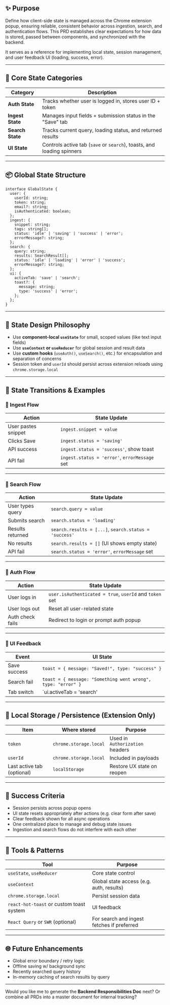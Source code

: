 ## ✨ Purpose

Define how client-side state is managed across the Chrome extension popup, ensuring reliable, consistent behavior across ingestion, search, and authentication flows. This PRD establishes clear expectations for how data is stored, passed between components, and synchronized with the backend.

It serves as a reference for implementing local state, session management, and user feedback UI (loading, success, error).

---

## 🔐 Core State Categories

| Category | Description |
| --- | --- |
| **Auth State** | Tracks whether user is logged in, stores user ID + token |
| **Ingest State** | Manages input fields + submission status in the "Save" tab |
| **Search State** | Tracks current query, loading status, and returned results |
| **UI State** | Controls active tab (`save` or `search`), toasts, and loading spinners |

---

## 📦 Global State Structure

```
interface GlobalState {
  user: {
    userId: string;
    token: string;
    email?: string;
    isAuthenticated: boolean;
  };
  ingest: {
    snippet: string;
    tags: string[];
    status: 'idle' | 'saving' | 'success' | 'error';
    errorMessage?: string;
  };
  search: {
    query: string;
    results: SearchResult[];
    status: 'idle' | 'loading' | 'error' | 'success';
    errorMessage?: string;
  };
  ui: {
    activeTab: 'save' | 'search';
    toast?: {
      message: string;
      type: 'success' | 'error';
    };
  };
}

```

---

## 🧠 State Design Philosophy

- Use **component-local `useState`** for small, scoped values (like text input fields)
- Use **`useContext` or `useReducer`** for global session and result data
- Use **custom hooks** (`useAuth()`, `useSearch()`, etc.) for encapsulation and separation of concerns
- Session token and `userId` should persist across extension reloads using `chrome.storage.local`

---

## 🔁 State Transitions & Examples

### 🔹 Ingest Flow

| Action | State Update |
| --- | --- |
| User pastes snippet | `ingest.snippet = value` |
| Clicks Save | `ingest.status = 'saving'` |
| API success | `ingest.status = 'success'`, show toast |
| API fail | `ingest.status = 'error'`, `errorMessage` set |

---

### 🔹 Search Flow

| Action | State Update |
| --- | --- |
| User types query | `search.query = value` |
| Submits search | `search.status = 'loading'` |
| Results returned | `search.results = [...]`, `search.status = 'success'` |
| No results | `search.results = []` (UI shows empty state) |
| API fail | `search.status = 'error'`, `errorMessage` set |

---

### 🔹 Auth Flow

| Action | State Update |
| --- | --- |
| User logs in | `user.isAuthenticated = true`, `userId` and `token` set |
| User logs out | Reset all user-related state |
| Auth check fails | Redirect to login or prompt auth popup |

---

### 🔹 UI Feedback

| Event | UI State |
| --- | --- |
| Save success | `toast = { message: "Saved!", type: "success" }` |
| Search fail | `toast = { message: "Something went wrong", type: "error" }` |
| Tab switch | `ui.activeTab = 'search' |

---

## 🧪 Local Storage / Persistence (Extension Only)

| Item | Where stored | Purpose |
| --- | --- | --- |
| `token` | `chrome.storage.local` | Used in `Authorization` headers |
| `userId` | `chrome.storage.local` | Included in payloads |
| Last active tab (optional) | `localStorage` | Restore UX state on reopen |

---

## 🚀 Success Criteria

- Session persists across popup opens
- UI state resets appropriately after actions (e.g. clear form after save)
- Clear feedback shown for all async operations
- One centralized place to manage and debug state issues
- Ingestion and search flows do not interfere with each other

---

## 🧩 Tools & Patterns

| Tool | Purpose |
| --- | --- |
| `useState`, `useReducer` | Core state control |
| `useContext` | Global state access (e.g. auth, results) |
| `chrome.storage.local` | Persist session data |
| `react-hot-toast` or custom toast system | UI feedback |
| `React Query` or `SWR` (optional) | For search and ingest fetches if preferred |

---

## 🌐 Future Enhancements

- Global error boundary / retry logic
- Offline saving w/ background sync
- Recently searched query history
- In-memory caching of search results by query

---

Would you like me to generate the **Backend Responsibilities Doc** next? Or combine all PRDs into a master document for internal tracking?